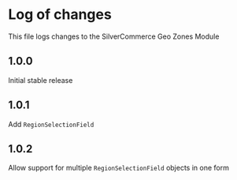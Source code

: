 # Log of changes

This file logs changes to the SilverCommerce Geo Zones Module

## 1.0.0

Initial stable release

## 1.0.1

Add `RegionSelectionField`

## 1.0.2

Allow support for multiple `RegionSelectionField` objects in one form